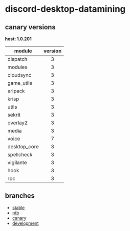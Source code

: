 # discord-desktop-datamining

## canary versions

**host: 1.0.201**

| module | version |
| ------ | :-----: |
| dispatch | 3 |
| modules | 3 |
| cloudsync | 3 |
| game_utils | 3 |
| erlpack | 3 |
| krisp | 3 |
| utils | 3 |
| sekrit | 3 |
| overlay2 | 3 |
| media | 3 |
| voice | 7 |
| desktop_core | 3 |
| spellcheck | 3 |
| vigilante | 3 |
| hook | 3 |
| rpc | 3 |

## branches

- [stable](https://github.com/OpenAsar/discord-desktop-datamining/tree/stable)
- [ptb](https://github.com/OpenAsar/discord-desktop-datamining/tree/ptb)
- [canary](https://github.com/OpenAsar/discord-desktop-datamining/tree/canary)
- [development](https://github.com/OpenAsar/discord-desktop-datamining/tree/development)